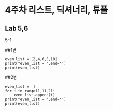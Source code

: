 4주차 리스트, 딕셔너리, 튜플
=============================

Lab 5,6
-----------------------
5-1

##1번
```
even_list = [2,4,6,8,10]
print("even_list = ",end='')
print(even_list)
```
##2번
```
even_list = []
for i in range(1,11,2):
    even_list.append(i)
print("even_list = ",end='')
print(even_list)
```
